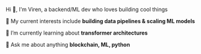 Hi 👋, I'm Viren, a backend/ML dev who loves building cool things

🔭 My current interests include **building data pipelines & scaling ML models**

🌱 I’m currently learning about **transformer architectures**

💬 Ask me about anything **blockchain, ML, python**
